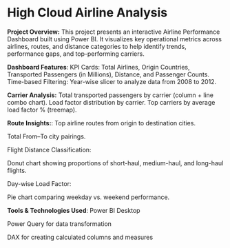 # High Cloud Airline Analysis
**Project Overview:**
This project presents an interactive Airline Performance Dashboard built using Power BI. It visualizes key operational metrics across airlines, routes, and distance categories to help identify trends, performance gaps, and top-performing carriers.

**Dashboard Features**:
KPI Cards: Total Airlines, Origin Countries, Transported Passengers (in Millions), Distance, and Passenger Counts.
Time-based Filtering: Year-wise slicer to analyze data from 2008 to 2012.

**Carrier Analysis:**
Total transported passengers by carrier (column + line combo chart).
Load factor distribution by carrier.
Top carriers by average load factor % (treemap).

**Route Insights:**:
Top airline routes from origin to destination cities.

Total From–To city pairings.

Flight Distance Classification:

Donut chart showing proportions of short-haul, medium-haul, and long-haul flights.

Day-wise Load Factor:

Pie chart comparing weekday vs. weekend performance.

**Tools & Technologies Used**:
Power BI Desktop

Power Query for data transformation

DAX for creating calculated columns and measures



